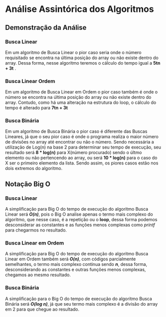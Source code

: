 # Análise Assintórica dos Algoritmos

## Demonstração da Análise

### Busca Linear

Em um algoritmo de Busca Linear o pior caso seria onde o número requisitado se encontra na última posição do array ou não existe dentro do array.
Dessa forma, nesse algoritmo teremos o cálculo do tempo igual a **5tn + 3t** . 

### Busca Linear Ordem

Em um algoritmo de Busca Linear em Ordem o pior caso também é onde o número se encontra na última posição do array ou não existe dentro do array.
Contudo, como há uma alteração na estrutura do loop, o cálculo do tempo é alterado para **7tn + 3t**

### Busca Binária

Em um algoritmo de Busca Binária o pior caso é diferente das Buscas Lineares, já que o seu pior caso é onde o programa realiza o maior número de divisões no array até encontrar ou não o número. Sendo necessária a utilização de Log(n) na base 2 para determinar seu tempo de execução, seu resultado será **8 * log(n)** para X(número procurado) sendo o últmo elemento ou não pertencendo ao array, ou será **10 * log(n)** para o caso do X ser o primeiro elemento da lista. Sendo assim, os piores casos estão nos dois extremos do algoritmo.

## Notação Big O

### Busca Linear

A simplificação para Big O do tempo de execução do algoritmo Busca Linear será **_O(n)_**, pois o Big O analise apenas o termo mais complexo do algoritmo, que nesse caso, é a repetição ou o **loop**, dessa forma podemos desconsiderar as constantes e as funções menos complexas como _printf_ para chegarmos no resultado.

### Busca Linear em Ordem

A simplificação para Big O do tempo de execução do algoritmo Busca Linear em Ordem também será **_O(n)_**, com códigos parcialmente semelhantes, o termo mais complexo continua sendo **_n_**, dessa forma, desconsiderando as constantes e outras funções menos complexas, chegamos ao mesmo resultado.

### Busca Binária

A simplificação para o Big O do tempo de execução do algoritmo Busca Binária será **_O(log n)_**, já que seu termo mais complexo é a divisão do array em 2 para que chegue ao resultado.